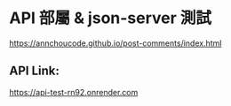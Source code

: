 # API 部屬 & json-server 測試
https://annchoucode.github.io/post-comments/index.html

## API Link:
https://api-test-rn92.onrender.com
